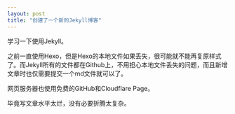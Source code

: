 ```yaml
---
layout: post
title: "创建了一个新的Jekyll博客"
---
```


学习一下使用Jekyll。

之前一直使用Hexo，但是Hexo的本地文件如果丢失，很可能就不能再复原样式了。而Jekyll所有的文件都在Github上，不用担心本地文件丢失的问题，而且新增文章时也仅需要提交一个md文件就可以了。

网页服务器也使用免费的GitHub和Cloudflare Page。

毕竟写文章水平太烂，没有必要折腾太复杂。